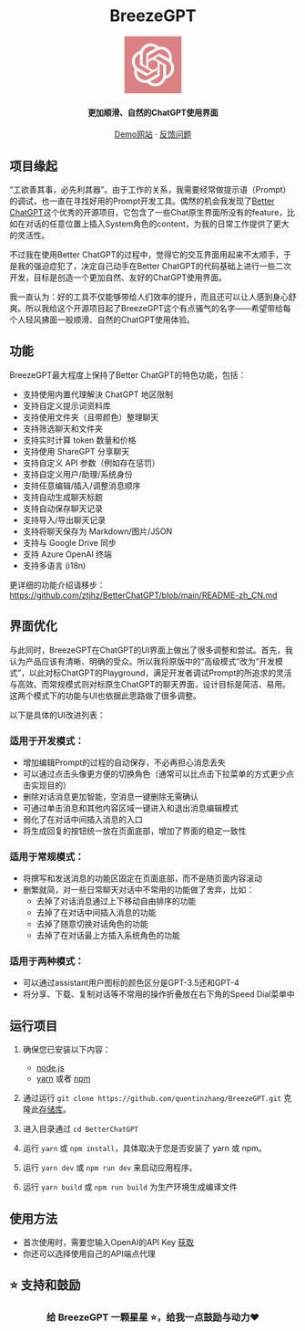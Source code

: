 <h1 align="center"><b>BreezeGPT</b></h1>

<p align="center">
    <a href="https://breezegpt.dev" target="_blank"><img src="public/apple-touch-icon.png" alt="Better ChatGPT" width="100" /></a>
</p>

<h4 align="center"><b>更加顺滑、自然的ChatGPT使用界面</b></h4>

<p align="center">
    <a href="https://breezegpt.dev">Demo网站</a>
    ·
    <a href="https://github.com/quentinzhang/BreezeGPT/issues">反馈问题</a>
</p>

## 项目缘起

“工欲善其事，必先利其器”。由于工作的关系，我需要经常做提示语（Prompt）的调试，也一直在寻找好用的Prompt开发工具。偶然的机会我发现了[Better ChatGPT](https://github.com/ztjhz/BetterChatGPT/tree/main)这个优秀的开源项目，它包含了一些Chat原生界面所没有的feature，比如在对话的任意位置上插入System角色的content，为我的日常工作提供了更大的灵活性。

不过我在使用Better ChatGPT的过程中，觉得它的交互界面用起来不太顺手，于是我的强迫症犯了，决定自己动手在Better ChatGPT的代码基础上进行一些二次开发，目标是创造一个更加自然、友好的ChatGPT使用界面。

我一直认为：好的工具不仅能够带给人们效率的提升，而且还可以让人感到身心舒爽。所以我给这个开源项目起了BreezeGPT这个有点骚气的名字——希望带给每个人轻风拂面一般顺滑、自然的ChatGPT使用体验。

## 功能

BreezeGPT最大程度上保持了Better ChatGPT的特色功能，包括：

- 支持使用内置代理解決 ChatGPT 地区限制
- 支持自定义提示词资料库
- 支持使用文件夹（且带颜色）整理聊天
- 支持筛选聊天和文件夹
- 支持实时计算 token 数量和价格
- 支持使用 ShareGPT 分享聊天
- 支持自定义 API 参数（例如存在惩罚）
- 支持自定义用户/助理/系统身份
- 支持任意编辑/插入/调整消息顺序
- 支持自动生成聊天标题
- 支持自动保存聊天记录
- 支持导入/导出聊天记录
- 支持将聊天保存为 Markdown/图片/JSON
- 支持与 Google Drive 同步
- 支持 Azure OpenAI 终端
- 支持多语言 (i18n)

更详细的功能介绍请移步：https://github.com/ztjhz/BetterChatGPT/blob/main/README-zh_CN.md

## 界面优化

与此同时，BreezeGPT在ChatGPT的UI界面上做出了很多调整和尝试。首先，我认为产品应该有清晰、明确的受众。所以我将原版中的“高级模式”改为“开发模式”，以此对标ChatGPT的Playground，满足开发者调试Prompt的所追求的灵活与高效。而常规模式则对标原生ChatGPT的聊天界面，设计目标是简洁、易用。这两个模式下的功能与UI也依据此思路做了很多调整。

以下是具体的UI改进列表：

### 适用于开发模式：
- 增加编辑Prompt的过程的自动保存，不必再担心消息丢失
- 可以通过点击头像更方便的切换角色（通常可以比点击下拉菜单的方式更少点击实现目的）
- 删除对话消息更加智能，空消息一键删除无需确认
- 可通过单击消息和其他内容区域一键进入和退出消息编辑模式
- 弱化了在对话中间插入消息的入口
- 将生成回复的按钮统一放在页面底部，增加了界面的稳定一致性

### 适用于常规模式：
- 将撰写和发送消息的功能区固定在页面底部，而不是随页面内容滚动
- 删繁就简，对一些日常聊天对话中不常用的功能做了舍弃，比如：
  - 去掉了对话消息通过上下移动自由排序的功能
  - 去掉了在对话中间插入消息的功能
  - 去掉了随意切换对话角色的功能
  - 去掉了在对话最上方插入系统角色的功能

### 适用于两种模式：
- 可以通过assistant用户图标的颜色区分是GPT-3.5还和GPT-4
- 将分享、下载、复制对话等不常用的操作折叠放在右下角的Speed Dial菜单中

## 运行项目

1. 确保您已安装以下内容：

   - [node.js](https://nodejs.org/en/)
   - [yarn](https://yarnpkg.com/) 或者 [npm](https://www.npmjs.com/)

2. 通过运行 `git clone https://github.com/quentinzhang/BreezeGPT.git` 克隆此[存储库](https://github.com/ztjhz/BetterChatGPT)。
3. 进入目录通过 `cd BetterChatGPT`
4. 运行 `yarn` 或 `npm install`，具体取决于您是否安装了 yarn 或 npm。
5. 运行 `yarn dev` 或 `npm run dev` 来启动应用程序。
6. 运行 `yarn build` 或 `npm run build` 为生产环境生成编译文件

## 使用方法

- 首次使用时，需要您输入OpenAI的API Key [获取](https://platform.openai.com/account/api-keys)
- 你还可以选择使用自己的API端点代理

## ⭐️ 支持和鼓励

<h3 align="center">
    给 <b>BreezeGPT</b> 一颗星星 ⭐️，给我一点鼓励与动力❤️
</h3>
